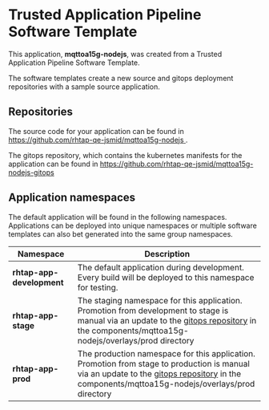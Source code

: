 # Trusted Application Pipeline Software Template

This application, **mqttoa15g-nodejs**, was created from a Trusted Application Pipeline Software Template.

The software templates create a new source and gitops deployment repositories with a sample source application. 

## Repositories

The source code for your application can be found in [https://github.com/rhtap-qe-jsmid/mqttoa15g-nodejs ](https://github.com/rhtap-qe-jsmid/mqttoa15g-nodejs ).
 
The gitops repository, which contains the kubernetes manifests for the application can be found in 
[https://github.com/rhtap-qe-jsmid/mqttoa15g-nodejs-gitops ](https://github.com/rhtap-qe-jsmid/mqttoa15g-nodejs-gitops ) 

## Application namespaces 

The default application will be found in the following namespaces. Applications can be deployed into unique namespaces or multiple software templates can also bet generated into the same group namespaces.  

|  Namespace   |  Description   |  
| -------- | -------- |   
| **rhtap-app-development** | The default application during development. Every build will be deployed to this namespace for testing. | 
| **rhtap-app-stage** | The staging namespace for this application. Promotion from development to stage is manual via an update to the [gitops repository](https://github.com/rhtap-qe-jsmid/mqttoa15g-nodejs-gitops ) in the components/mqttoa15g-nodejs/overlays/prod directory |  
| **rhtap-app-prod** | The production namespace for this application. Promotion from stage to production is manual via an update to the [gitops repository](https://github.com/rhtap-qe-jsmid/mqttoa15g-nodejs-gitops ) in the components/mqttoa15g-nodejs/overlays/prod directory | 